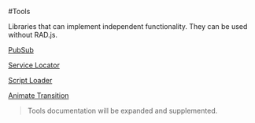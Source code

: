 #Tools

Libraries that can implement independent functionality. They can be used without RAD.js.

[PubSub](tools/pubsub.md)

[Service Locator](tools/servicelocator.md)

[Script Loader](tools/scriptloader.md)

[Animate Transition](tools/animatetransition.md)

> Tools documentation will be expanded and supplemented.
